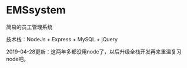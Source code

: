 # EMSsystem
简易的员工管理系统

技术栈：NodeJs + Express + MySQL + jQuery

2019-04-28更新：这两年多都没用node了，以后升级全栈开发再来重温复习node吧。
